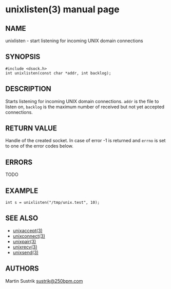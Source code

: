 # unixlisten(3) manual page

## NAME

unixlisten - start listening for incoming UNIX domain connections

## SYNOPSIS

```
#include <dsock.h>
int unixlisten(const char *addr, int backlog);
```

## DESCRIPTION

Starts listening for incoming UNIX domain connections. `addr` is the file to listen on, `backlog` is the maximum number of received but not yet accepted connections.

## RETURN VALUE

Handle of the created socket. In case of error -1 is returned and `errno` is set to one of the error codes below.

## ERRORS

TODO

## EXAMPLE

```
int s = unixlisten("/tmp/unix.test", 10);
```

## SEE ALSO

* [unixaccept(3)](unixaccept.html)
* [unixconnect(3)](unixconnect.html)
* [unixpair(3)](unixpair.html)
* [unixrecv(3)](unixrecv.html)
* [unixsend(3)](unixsend.html)

## AUTHORS

Martin Sustrik <sustrik@250bpm.com>

